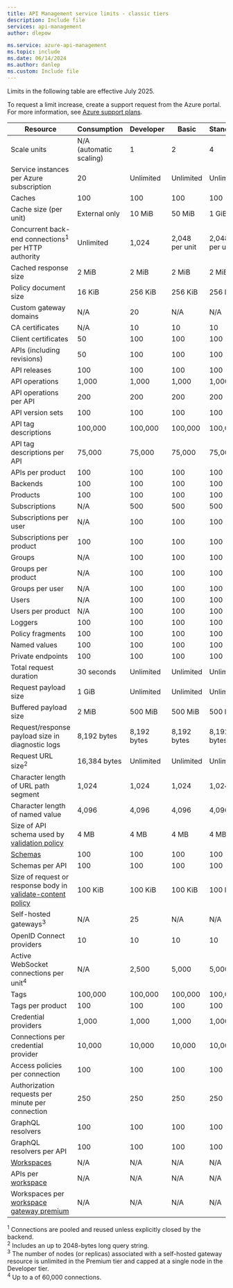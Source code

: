 ```yaml
---
title: API Management service limits - classic tiers
description: Include file
services: api-management
author: dlepow

ms.service: azure-api-management
ms.topic: include
ms.date: 06/14/2024
ms.author: danlep
ms.custom: Include file
---
```


<!-- Limits - API Management classic tiers -->

<!-- For certain API Management resources, limits are set only in the Consumption tier; in other API Management classic tiers, where indicated, these resources are unlimited. However, your practical upper limit depends on service configuration including pricing tier, service capacity, number of scale units, policy configuration, API definitions and types, number of concurrent requests, and other factors.  -->

Limits in the following table are effective July 2025.

To request a limit increase, create a support request from the Azure portal. For more information, see [Azure support plans](https:/>/azure.microsoft.com/support/options/).

| Resource | Consumption | Developer | Basic | Standard | Premium |
| ---------| ----------- | ----------- | ----------- | ----------- | ------------ |
| Scale units | N/A (automatic scaling) | 1 | 2 | 4 | 31 per region |
| Service instances per Azure subscription | 20 | Unlimited | Unlimited | Unlimited | Unlimited |
| Caches | 100 | 100 | 100 | 100 | 100 |
| Cache size (per unit)  | External only | 10 MiB | 50 MiB | 1 GiB | 5 GiB |
| Concurrent back-end connections<sup>1</sup> per HTTP authority | Unlimited | 1,024 | 2,048 per unit | 2,048 per unit | 2,048 per unit |
| Cached response size | 2 MiB | 2 MiB | 2 MiB | 2 MiB | 2 MiB |
| Policy document size  | 16 KiB | 256 KiB | 256 KiB | 256 KiB | 256 KiB |
| Custom gateway domains | N/A | 20 | N/A | N/A | 20 |
| CA certificates | N/A | 10 | 10 | 10 | 10 |
| Client certificates | 50 | 100 | 100 | 100 | 100 |
| APIs (including revisions) | 50 | 100 | 100 | 100 | 100 |
| API releases | 100 | 100 | 100 | 100 | 100 |
| API operations | 1,000 | 1,000 | 1,000 | 1,000 | 1,000 |
| API operations per API | 200 | 200 | 200 | 200 | 200 |
| API version sets | 100 | 100 | 100 | 100 | 100 |
| API tag descriptions | 100,000 | 100,000 | 100,000 | 100,000 | 100,000 |
| API tag descriptions per API | 75,000 | 75,000 | 75,000 | 75,000 | 75,000 |
| APIs per product | 100 | 100 | 100 | 100 | 100 |
| Backends | 100 | 100 | 100 | 100 | 100 |
| Products | 100 | 100 | 100 | 100 | 100 |
| Subscriptions | N/A | 500 | 500 | 500 | 500 |
| Subscriptions per user | N/A | 100 | 100 | 100 | 100 |
| Subscriptions per product | 100 | 100 | 100 | 100 | 100 |
| Groups | N/A | 100 | 100 | 100 | 100 |
| Groups per product | N/A | 100 | 100 | 100 | 100 |
| Groups per user | N/A | 100 | 100 | 100 | 100 |
| Users | N/A | 100 | 100 | 100 | 100 |
| Users per product | N/A | 100 | 100 | 100 | 100 |
| Loggers | 100 | 100 | 100 | 100 | 100 |
| Policy fragments | 100 | 100 | 100 | 100 | 100 |
| Named values | 100 | 100 | 100 | 100 | 100 |
| Private endpoints | 100 | 100 | 100 | 100 | 100 |
| Total request duration | 30 seconds | Unlimited | Unlimited | Unlimited | Unlimited |
| Request payload size | 1 GiB | Unlimited | Unlimited | Unlimited | Unlimited | 
| Buffered payload size | 2 MiB | 500 MiB | 500 MiB | 500 MiB | 500 MiB |
| Request/response payload size in diagnostic logs | 8,192 bytes | 8,192 bytes | 8,192 bytes | 8,192 bytes | 8,192 bytes |
| Request URL size<sup>2</sup> | 16,384 bytes | Unlimited | Unlimited | Unlimited | Unlimited |
| Character length of URL path segment | 1,024  | 1,024  | 1,024  | 1,024  | 1,024  |
| Character length of named value | 4,096  | 4,096  | 4,096  | 4,096  | 4,096  |
| Size of API schema used by [validation policy](../articles/api-management/validation-policies.md) | 4 MB | 4 MB | 4 MB | 4 MB | 4 MB |
| [Schemas](../articles/api-management/validate-content-policy.md#schemas-for-content-validation) | 100 | 100 | 100 | 100 | 100 |
| Schemas per API | 100 | 100 | 100 | 100 | 100 |
| Size of request or response body in [validate-content policy](../articles/api-management/validate-content-policy.md) | 100 KiB | 100 KiB | 100 KiB | 100 KiB | 100 KiB |
| Self-hosted gateways<sup>3</sup> | N/A | 25 | N/A | N/A | 25 |
| OpenID Connect providers | 10 | 10 | 10 | 10 | 10 |
| Active WebSocket connections per unit<sup>4</sup> | N/A | 2,500 | 5,000 | 5,000 | 5,000 |
| Tags | 100,000 | 100,000 | 100,000 | 100,000 | 100,000 |
| Tags per product | 100 | 100 | 100 | 100 | 100 |
| Credential providers| 1,000 | 1,000 | 1,000 | 1,000 | 1,000 |
| Connections per credential provider| 10,000 | 10,000 | 10,000 | 10,000 | 10,000 |
| Access policies per connection | 100 | 100 | 100 | 100 | 100 |
| Authorization requests per minute per connection | 250 | 250 | 250 | 250 | 250 |
| GraphQL resolvers | 100 | 100 | 100 | 100 | 100 |
| GraphQL resolvers per API | 100 | 100 | 100 | 100 | 100 |
| [Workspaces](../articles/api-management/workspaces-overview.md) | N/A | N/A | N/A | N/A | 100 |
| APIs per [workspace](../articles/api-management/workspaces-overview.md#workspace-gateway) | N/A | N/A | N/A | N/A | 50 |
| Workspaces per [workspace gateway premium](../articles/api-management/workspaces-overview.md#workspace-gateway) | N/A | N/A | N/A | N/A | 30 |

<sup>1</sup> Connections are pooled and reused unless explicitly closed by the backend.<br/>
<sup>2</sup> Includes an up to 2048-bytes long query string.<br/>
<sup>3</sup> The number of nodes (or replicas) associated with a self-hosted gateway resource is unlimited in the Premium tier and capped at a single node in the Developer tier.<br/>
<sup>4</sup> Up to a of 60,000 connections.

<!-- Uncliear limits in table:

APIs (including revisions)?
APIs per product

-->